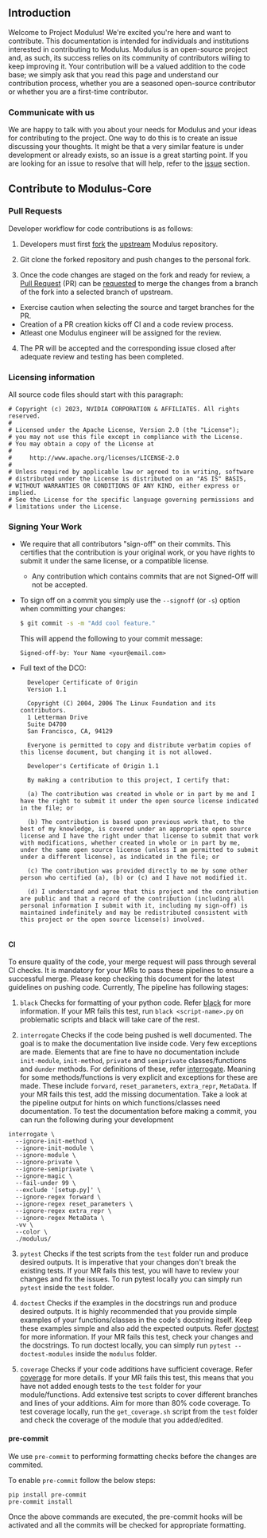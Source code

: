 ## Introduction

Welcome to Project Modulus! We're excited you're here and want to contribute. This documentation is intended for individuals and institutions interested in contributing to Modulus. Modulus is an open-source project and, as such, its success relies on its community of contributors willing to keep improving it. Your contribution will be a valued addition to the code base; we simply ask that you read this page and understand our contribution process, whether you are a seasoned open-source contributor or whether you are a first-time contributor.

### Communicate with us
We are happy to talk with you about your needs for Modulus and your ideas for contributing to the project. One way to do this is to create an issue discussing your thoughts. It might be that a very similar feature is under development or already exists, so an issue is a great starting point. If you are looking for an issue to resolve that will help, refer to the [issue](https://github.com/NVIDIA/modulus/issues) section.


## Contribute to Modulus-Core

### Pull Requests
Developer workflow for code contributions is as follows:

1. Developers must first [fork](https://help.github.com/en/articles/fork-a-repo) the [upstream](https://github.com/NVIDIA/Modulus) Modulus repository.

2. Git clone the forked repository and push changes to the personal fork.

3. Once the code changes are staged on the fork and ready for review, a [Pull Request](https://help.github.com/en/articles/about-pull-requests) (PR) can be [requested](https://help.github.com/en/articles/creating-a-pull-request) to merge the changes from a branch of the fork into a selected branch of upstream.
  * Exercise caution when selecting the source and target branches for the PR.
  * Creation of a PR creation kicks off CI and a code review process.
  * Atleast one Modulus engineer will be assigned for the review.

4. The PR will be accepted and the corresponding issue closed after adequate review and testing has been completed.

### Licensing information
All source code files should start with this paragraph:
```
# Copyright (c) 2023, NVIDIA CORPORATION & AFFILIATES. All rights reserved.
#
# Licensed under the Apache License, Version 2.0 (the "License");
# you may not use this file except in compliance with the License.
# You may obtain a copy of the License at
#
#     http://www.apache.org/licenses/LICENSE-2.0
#
# Unless required by applicable law or agreed to in writing, software
# distributed under the License is distributed on an "AS IS" BASIS,
# WITHOUT WARRANTIES OR CONDITIONS OF ANY KIND, either express or implied.
# See the License for the specific language governing permissions and
# limitations under the License.
```
### Signing Your Work

* We require that all contributors "sign-off" on their commits. This certifies that the contribution is your original work, or you have rights to submit it under the same license, or a compatible license.

  * Any contribution which contains commits that are not Signed-Off will not be accepted.

* To sign off on a commit you simply use the `--signoff` (or `-s`) option when committing your changes:
  ```bash
  $ git commit -s -m "Add cool feature."
  ```
  This will append the following to your commit message:
  ```
  Signed-off-by: Your Name <your@email.com>
  ```

* Full text of the DCO:

  ```
    Developer Certificate of Origin
    Version 1.1
    
    Copyright (C) 2004, 2006 The Linux Foundation and its contributors.
    1 Letterman Drive
    Suite D4700
    San Francisco, CA, 94129
    
    Everyone is permitted to copy and distribute verbatim copies of this license document, but changing it is not allowed.
  ```

  ```
    Developer's Certificate of Origin 1.1
    
    By making a contribution to this project, I certify that:
    
    (a) The contribution was created in whole or in part by me and I have the right to submit it under the open source license indicated in the file; or
    
    (b) The contribution is based upon previous work that, to the best of my knowledge, is covered under an appropriate open source license and I have the right under that license to submit that work with modifications, whether created in whole or in part by me, under the same open source license (unless I am permitted to submit under a different license), as indicated in the file; or
    
    (c) The contribution was provided directly to me by some other person who certified (a), (b) or (c) and I have not modified it.
    
    (d) I understand and agree that this project and the contribution are public and that a record of the contribution (including all personal information I submit with it, including my sign-off) is maintained indefinitely and may be redistributed consistent with this project or the open source license(s) involved.
    
#### CI

To ensure quality of the code, your merge request will pass through several CI checks. 
It is mandatory for your MRs to pass these pipelines to ensure a successful merge. 
Please keep checking this document for the latest guidelines on pushing code. Currently, 
The pipeline has following stages:

1. `black` 
  Checks for formatting of your python code. 
  Refer [black](https://black.readthedocs.io/en/stable/) for more information. 
  If your MR fails this test, run `black <script-name>.py` on problematic scripts and 
  black will take care of the rest. 

2. `interrogate` 
  Checks if the code being pushed is well documented. The goal is to make the 
  documentation live inside code. Very few exceptions are made. 
  Elements that are fine to have no documentation include `init-module`, `init-method`, 
  `private` and `semiprivate` classes/functions and `dunder` methods. For definitions of 
  these, refer [interrogate](https://interrogate.readthedocs.io/en/latest/). Meaning for
  some methods/functions is very explicit and exceptions for these are made. These 
  include `forward`, `reset_parameters`, `extra_repr`, `MetaData`. If your MR fails this
  test, add the missing documentation. Take a look at the pipeline output for hints on 
  which functions/classes need documentation. 
  To test the documentation before making a commit, you can run the following during 
  your development  
  ```
  interrogate \
    --ignore-init-method \
    --ignore-init-module \
    --ignore-module \
    --ignore-private \
    --ignore-semiprivate \
    --ignore-magic \
    --fail-under 99 \
    --exclude '[setup.py]' \
    --ignore-regex forward \
    --ignore-regex reset_parameters \
    --ignore-regex extra_repr \
    --ignore-regex MetaData \
    -vv \
    --color \
    ./modulus/
  ```

3. `pytest` 
  Checks if the test scripts from the `test` folder run and produce desired outputs. It 
  is imperative that your changes don't break the existing tests. If your MR fails this
  test, you will have to review your changes and fix the issues. 
  To run pytest locally you can simply run `pytest` inside the `test` folder.

4. `doctest` 
  Checks if the examples in the docstrings run and produce desired outputs. It is highly
  recommended that you provide simple examples of your functions/classes in the code's
  docstring itself. Keep these examples simple and also add the expected outputs. 
  Refer [doctest](https://docs.python.org/3/library/doctest.html) for more information. 
  If your MR fails this test, check your changes and the docstrings. 
  To run doctest locally, you can simply run `pytest --doctest-modules` inside the 
  `modulus` folder. 

5. `coverage`
  Checks if your code additions have sufficient coverage. Refer 
  [coverage](https://coverage.readthedocs.io/en/6.5.0/index.html#) for more details. If 
  your MR fails this test, this means that you have not added enough tests to the `test`
  folder for your module/functions. Add extensive test scripts to cover different 
  branches and lines of your additions. Aim for more than 80% code coverage. 
  To test coverage locally, run the `get_coverage.sh` script from the `test` folder and
  check the coverage of the module that you added/edited. 

#### pre-commit

We use `pre-commit` to performing formatting checks before the changes are commited. 

To enable `pre-commit` follow the below steps:

```
pip install pre-commit
pre-commit install
```

Once the above commands are executed, the pre-commit hooks will be activated and all 
the commits will be checked for appropriate formatting.
